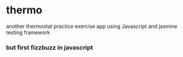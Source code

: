 # thermo

another thermostat practice exercise app using Javascript and jasmine testing framework

### but first fizzbuzz in javascript


 

 










